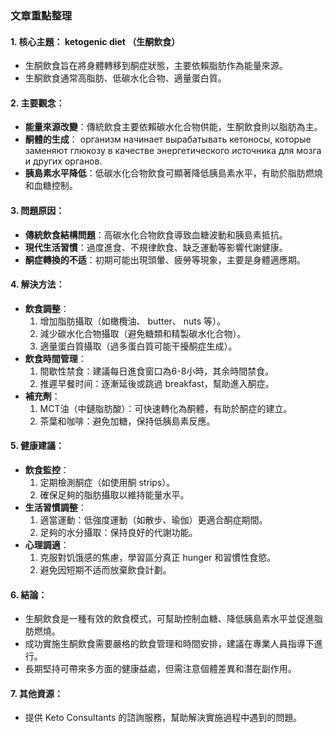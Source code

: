 ### 文章重點整理

#### 1. 核心主題： ketogenic diet （生酮飲食）
   - 生酮飲食旨在將身體轉移到酮症狀態，主要依賴脂肪作為能量來源。
   - 生酮飲食通常高脂肪、低碳水化合物、適量蛋白質。

#### 2. 主要觀念：
   - **能量來源改變**：傳統飲食主要依賴碳水化合物供能，生酮飲食則以脂肪為主。
   - **酮體的生成**： организм начинает вырабатывать кетоносы, которые заменяют глюкозу в качестве энергетического источника для мозга и других органов.
   - **胰島素水平降低**：低碳水化合物飲食可顯著降低胰島素水平，有助於脂肪燃燒和血糖控制。

#### 3. 問題原因：
   - **傳統飲食結構問題**：高碳水化合物飲食導致血糖波動和胰島素抵抗。
   - **現代生活習慣**：過度進食、不規律飲食、缺乏運動等影響代謝健康。
   - **酮症轉換的不适**：初期可能出現頭暈、疲勞等現象，主要是身體適應期。

#### 4. 解決方法：
   - **飲食調整**：
     1. 增加脂肪攝取（如橄欖油、 butter、 nuts 等）。
     2. 減少碳水化合物攝取（避免糖類和精製碳水化合物）。
     3. 適量蛋白質攝取（過多蛋白質可能干擾酮症生成）。
   - **飲食時間管理**：
     1. 間歇性禁食：建議每日進食窗口為6-8小時，其余時間禁食。
     2. 推遲早餐时间：逐漸延後或跳過 breakfast，幫助進入酮症。
   - **補充劑**：
     1. MCT油（中鏈脂肪酸）：可快速轉化為酮體，有助於酮症的建立。
     2. 茶葉和咖啡：避免加糖，保持低胰島素反應。

#### 5. 健康建議：
   - **飲食監控**：
     1. 定期檢測酮症（如使用酮 strips）。
     2. 確保足夠的脂肪攝取以維持能量水平。
   - **生活習慣調整**：
     1. 適當運動：低強度運動（如散步、瑜伽）更適合酮症期間。
     2. 足夠的水分攝取：保持良好的代謝功能。
   - **心理調適**：
     1. 克服對饥饿感的焦慮，學習區分真正 hunger 和習慣性食慾。
     2. 避免因短期不适而放棄飲食計劃。

#### 6. 結論：
   - 生酮飲食是一種有效的飲食模式，可幫助控制血糖、降低胰島素水平並促進脂肪燃燒。
   - 成功實施生酮飲食需要嚴格的飲食管理和時間安排，建議在專業人員指導下進行。
   - 長期堅持可帶來多方面的健康益處，但需注意個體差異和潛在副作用。

#### 7. 其他資源：
   - 提供 Keto Consultants 的諮詢服務，幫助解決實施過程中遇到的問題。